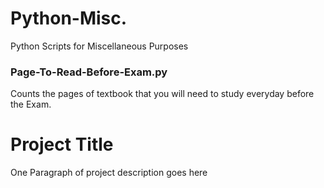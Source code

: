 # Python-Misc.
Python Scripts for Miscellaneous Purposes

### Page-To-Read-Before-Exam.py
Counts the pages of textbook that you will need to study everyday before the Exam.


# Project Title

One Paragraph of project description goes here
